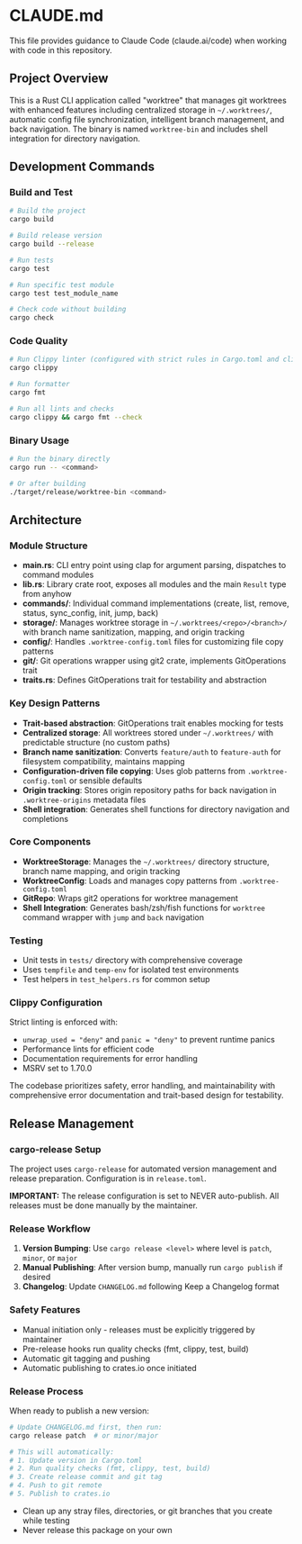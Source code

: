# CLAUDE.md

This file provides guidance to Claude Code (claude.ai/code) when working with code in this repository.

## Project Overview

This is a Rust CLI application called "worktree" that manages git worktrees with enhanced features including centralized storage in `~/.worktrees/`, automatic config file synchronization, intelligent branch management, and back navigation. The binary is named `worktree-bin` and includes shell integration for directory navigation.

## Development Commands

### Build and Test
```bash
# Build the project
cargo build

# Build release version
cargo build --release

# Run tests
cargo test

# Run specific test module
cargo test test_module_name

# Check code without building
cargo check
```

### Code Quality
```bash
# Run Clippy linter (configured with strict rules in Cargo.toml and clippy.toml)
cargo clippy

# Run formatter
cargo fmt

# Run all lints and checks
cargo clippy && cargo fmt --check
```

### Binary Usage
```bash
# Run the binary directly
cargo run -- <command>

# Or after building
./target/release/worktree-bin <command>
```

## Architecture

### Module Structure
- **main.rs**: CLI entry point using clap for argument parsing, dispatches to command modules
- **lib.rs**: Library crate root, exposes all modules and the main `Result` type from anyhow
- **commands/**: Individual command implementations (create, list, remove, status, sync_config, init, jump, back)
- **storage/**: Manages worktree storage in `~/.worktrees/<repo>/<branch>/` with branch name sanitization, mapping, and origin tracking
- **config/**: Handles `.worktree-config.toml` files for customizing file copy patterns
- **git/**: Git operations wrapper using git2 crate, implements GitOperations trait
- **traits.rs**: Defines GitOperations trait for testability and abstraction

### Key Design Patterns
- **Trait-based abstraction**: GitOperations trait enables mocking for tests
- **Centralized storage**: All worktrees stored under `~/.worktrees/` with predictable structure (no custom paths)
- **Branch name sanitization**: Converts `feature/auth` to `feature-auth` for filesystem compatibility, maintains mapping
- **Configuration-driven file copying**: Uses glob patterns from `.worktree-config.toml` or sensible defaults
- **Origin tracking**: Stores origin repository paths for back navigation in `.worktree-origins` metadata files
- **Shell integration**: Generates shell functions for directory navigation and completions

### Core Components
- **WorktreeStorage**: Manages the `~/.worktrees/` directory structure, branch name mapping, and origin tracking
- **WorktreeConfig**: Loads and manages copy patterns from `.worktree-config.toml`
- **GitRepo**: Wraps git2 operations for worktree management
- **Shell Integration**: Generates bash/zsh/fish functions for `worktree` command wrapper with `jump` and `back` navigation

### Testing
- Unit tests in `tests/` directory with comprehensive coverage
- Uses `tempfile` and `temp-env` for isolated test environments
- Test helpers in `test_helpers.rs` for common setup

### Clippy Configuration
Strict linting is enforced with:
- `unwrap_used = "deny"` and `panic = "deny"` to prevent runtime panics
- Performance lints for efficient code
- Documentation requirements for error handling
- MSRV set to 1.70.0

The codebase prioritizes safety, error handling, and maintainability with comprehensive error documentation and trait-based design for testability.

## Release Management

### cargo-release Setup
The project uses `cargo-release` for automated version management and release preparation. Configuration is in `release.toml`.

**IMPORTANT:** The release configuration is set to NEVER auto-publish. All releases must be done manually by the maintainer.

### Release Workflow
1. **Version Bumping**: Use `cargo release <level>` where level is `patch`, `minor`, or `major`
2. **Manual Publishing**: After version bump, manually run `cargo publish` if desired
3. **Changelog**: Update `CHANGELOG.md` following Keep a Changelog format

### Safety Features
- Manual initiation only - releases must be explicitly triggered by maintainer
- Pre-release hooks run quality checks (fmt, clippy, test, build)
- Automatic git tagging and pushing
- Automatic publishing to crates.io once initiated

### Release Process
When ready to publish a new version:
```bash
# Update CHANGELOG.md first, then run:
cargo release patch  # or minor/major

# This will automatically:
# 1. Update version in Cargo.toml
# 2. Run quality checks (fmt, clippy, test, build)  
# 3. Create release commit and git tag
# 4. Push to git remote
# 5. Publish to crates.io
```
- Clean up any stray files, directories, or git branches that you create while testing
- Never release this package on your own